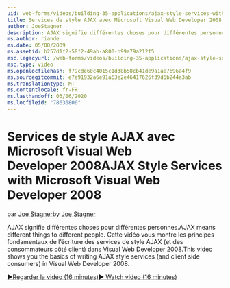 ```yaml
---
uid: web-forms/videos/building-35-applications/ajax-style-services-with-microsoft-visual-web-developer-2008
title: Services de style AJAX avec Microsoft Visual Web Developer 2008 | Microsoft Docs
author: JoeStagner
description: AJAX signifie différentes choses pour différentes personnes. Cette vidéo vous montre les principes fondamentaux de l’écriture des services de style AJAX (et des consommateurs côté client) dans Visual Web dev...
ms.author: riande
ms.date: 05/08/2009
ms.assetid: b257d1f2-58f2-49ab-a800-b99a79a212f5
msc.legacyurl: /web-forms/videos/building-35-applications/ajax-style-services-with-microsoft-visual-web-developer-2008
msc.type: video
ms.openlocfilehash: f79cde60c4015c1d38b58cb41de9a1ae7696a4f9
ms.sourcegitcommit: e7e91932a6e91a63e2e46417626f39d6b244a3ab
ms.translationtype: MT
ms.contentlocale: fr-FR
ms.lasthandoff: 03/06/2020
ms.locfileid: "78636800"
---
```

# <a name="ajax-style-services-with-microsoft-visual-web-developer-2008"></a><span data-ttu-id="ab3e8-104">Services de style AJAX avec Microsoft Visual Web Developer 2008</span><span class="sxs-lookup"><span data-stu-id="ab3e8-104">AJAX Style Services with Microsoft Visual Web Developer 2008</span></span>

<span data-ttu-id="ab3e8-105">par [Joe Stagner](https://github.com/JoeStagner)</span><span class="sxs-lookup"><span data-stu-id="ab3e8-105">by [Joe Stagner](https://github.com/JoeStagner)</span></span>

<span data-ttu-id="ab3e8-106">AJAX signifie différentes choses pour différentes personnes.</span><span class="sxs-lookup"><span data-stu-id="ab3e8-106">AJAX means different things to different people.</span></span> <span data-ttu-id="ab3e8-107">Cette vidéo vous montre les principes fondamentaux de l’écriture des services de style AJAX (et des consommateurs côté client) dans Visual Web Developer 2008.</span><span class="sxs-lookup"><span data-stu-id="ab3e8-107">This video shows you the basics of writing AJAX style services (and client side consumers) in Visual Web Developer 2008.</span></span>

[<span data-ttu-id="ab3e8-108">&#9654;Regarder la vidéo (16 minutes)</span><span class="sxs-lookup"><span data-stu-id="ab3e8-108">&#9654; Watch video (16 minutes)</span></span>](https://channel9.msdn.com/Blogs/ASP-NET-Site-Videos/ajax-style-services-with-microsoft-visual-web-developer-2008)
